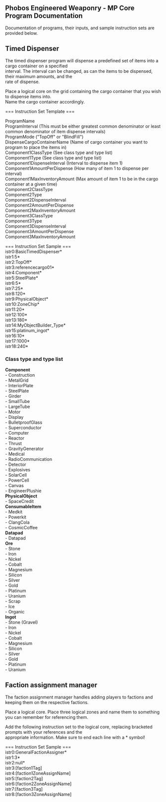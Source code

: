 ## Phobos Engineered Weaponry - MP Core Program Documentation

Documentation of programs, their inputs, and sample instruction sets are provided below.  

## Timed Dispenser

The timed dispenser program will dispense a predefined set of items into a cargo container on a specified  
interval. The interval can be changed, as can the items to be dispensed, their maximum amounts, and the  
rate of dispense.

Place a logical core on the grid containing the cargo container that you wish to dispense items into.   
Name the cargo container accordingly.  

=== Instruction Set Template ===  

ProgramName  
ProgramInterval (This must be either greatest common denominator or least common denominator of item dispense intervals)  
ProgramMode  ("TopOff" or "BlindFill")  
DispenseCargoContainerName (Name of cargo container you want to program to place the items in)  
Component1ClassType (See class type and type list)  
Component1Type  (See class type and type list)  
Component1DispenseInterval (Interval to dispense item 1)  
Component1AmountPerDispense (How many of item 1 to dispense per interval)  
Component1MaxInventoryAmount (Max amount of item 1 to be in the cargo container at a given time)  
Component2ClassType  
Component2Type  
Component2DispenseInterval  
Component2AmountPerDispense  
Component2MaxInventoryAmount  
Component3ClassType  
Component3Type  
Component3DispenseInterval  
Component3AmountPerDispense  
Component3MaxInventoryAmount  

=== Instruction Set Sample ===  
istr0:BasicTimedDispenser*<br />
istr1:5*<br />
istr2:TopOff*<br />
istr3:referencecargo01*<br />
istr4:Component*<br />
istr5:SteelPlate*<br />
istr6:5*<br />
istr7:25*<br />
istr8:120*<br />
istr9:PhysicalObject*<br />
istr10:ZoneChip*<br />
istr11:20*<br />
istr12:100*<br />
istr13:180*<br />
istr14:MyObjectBuilder_Type*<br />
istr15:platinum_ingot*<br />
istr16:10*<br />
istr17:1000*<br />
istr18:240*<br />

### Class type and type list

**Component**  
    - Construction  
    - MetalGrid  
    - InteriorPlate  
    - SteelPlate  
    - Girder  
    - SmallTube  
    - LargeTube  
    - Motor  
    - Display  
    - BulletproofGlass  
    - Superconductor  
    - Computer  
    - Reactor  
    - Thrust  
    - GravityGenerator  
    - Medical  
    - RadioCommunication  
    - Detector  
    - Explosives  
    - SolarCell  
    - PowerCell  
    - Canvas  
    - EngineerPlushie  
**PhysicalObject**  
    - SpaceCredit  
**ConsumableItem**   
    - Medkit  
    - Powerkit  
    - ClangCola  
    - CosmicCoffee  
**Datapad**   
    - Datapad  
**Ore**  
    - Stone  
    - Iron  
    - Nickel  
    - Cobalt  
    - Magnesium  
    - Silicon  
    - Silver  
    - Gold  
    - Platinum  
    - Uranium  
    - Scrap  
    - Ice  
    - Organic   
**Ingot**  
    - Stone (Gravel)  
    - Iron  
    - Nickel  
    - Cobalt  
    - Magnesium  
    - Silicon  
    - Silver  
    - Gold  
    - Platinum  
    - Uranium  

## Faction assignment manager

The faction assignment manager handles adding players to factions and keeping them on the respective factions.  

Place a logical core. Place three logical zones and name them to something you can remember for referencing them.  

Add the following instruction set to the logical core, replacing bracketed prompts with your references and the   
appropriate information. Make sure to end each line with a * symbol!

=== Instruction Set Sample ===  
istr0:GeneralFactionAssigner*<br />
istr1:3*<br />
istr2:null*<br />
istr3:[faction1Tag]<br />
istr4:[faction1ZoneAssignName]<br />
istr5:[faction2Tag]<br />
istr6:[faction2ZoneAssignName]<br />
istr7:[faction3Tag]<br />
istr8:[faction3ZoneAssignName]<br />